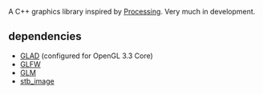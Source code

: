A C++ graphics library inspired by [Processing](https://processing.org). Very much in development. 

## dependencies
* [GLAD](https://glad.dav1d.de) (configured for OpenGL 3.3 Core)
* [GLFW](https://www.glfw.org)
* [GLM](https://github.com/g-truc/glm)
* [stb_image](https://github.com/nothings/stb/blob/master/stb_image.h)
